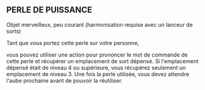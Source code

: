 ## PERLE DE PUISSANCE

Objet merveilleux, peu courant (harmonisation requise avec
un lanceur de sorts)

Tant que vous portez cette perle sur votre personne,

vous pouvez utiliser une action pour prononcer le mot de
commande de cette perle et récupérer un emplacement de
sort dépensé. Si l'emplacement dépensé était de niveau 4 ou
supérieure, vous récupérez seulement un emplacement de
niveau 3. Une fois la perle utilisée, vous devez attendre l'aube
prochaine avant de pouvoir la réutiliser.
